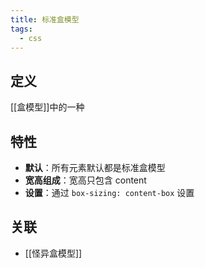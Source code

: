 ```yaml
---
title: 标准盒模型
tags:
  - css
---
```

## 定义

[[盒模型]]中的一种

## 特性

- **默认**：所有元素默认都是标准盒模型
- **宽高组成**：宽高只包含 content
- **设置**：通过 `box-sizing: content-box` 设置

## 关联

- [[怪异盒模型]]